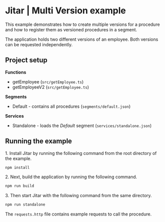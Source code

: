 
# Jitar | Multi Version example

This example demonstrates how to create multiple versions for a procedure and how to register them as versioned procedures in a segment.

The application holds two different versions of an employee.
Both versions can be requested independently.

## Project setup

**Functions**

* getEmployee (`src/getEmployee.ts`)
* getEmployeeV2 (`src/getEmployee.ts`)

**Segments**

* Default - contains all procedures (`segments/default.json`)

**Services**

* Standalone - loads the *Default* segment (`services/standalone.json`)

## Running the example

1\. Install Jitar by running the following command from the root directory of the example.

```bash
npm install
```

2\. Next, build the application by running the following command.

```bash
npm run build
```

3\. Then start Jitar with the following command from the same directory.

```bash
npm run standalone
```

The ``requests.http`` file contains example requests to call the procedure.
